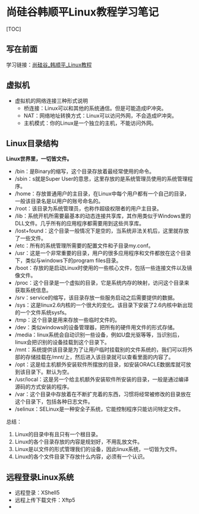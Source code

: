 # 尚硅谷韩顺平Linux教程学习笔记

[TOC]

## 写在前面

学习链接：[尚硅谷_韩顺平_Linux教程](https://www.bilibili.com/video/av21303002)

## 虚拟机

- 虚拟机的网络连接三种形式说明
  - 桥连接：Linux可以和其他的系统通信。但是可能造成IP冲突。
  - NAT：网络地址转换方式：Linux可以访问外网，不会造成IP冲突。
  - 主机模式：你的Linux是一个独立的主机，不能访问外网。

## Linux目录结构

**Linux世界里，一切皆文件。**

- /bin：是Binary的缩写，这个目录存放着最经常使用的命令。
- /sbin：s就是Super User的意思，这里存放的是系统管理员使用的系统管理程序。
- /home：存放普通用户的主目录，在Linux中每个用户都有一个自己的目录，一般该目录名是以用户的账号命名的。
- /root：该目录为系统管理员，也称作超级权限者的用户主目录。
- /lib：系统开机所需要最基本的动态连接共享库，其作用类似于Windows里的DLL文件。几乎所有的应用程序都需要用到这些共享库。
- /lost+found：这个目录一般情况下是空的，当系统非法关机后，这里就存放了一些文件。
- /etc：所有的系统管理所需要的配置文件和子目录my.conf。
- /usr：这是一个非常重要的目录，用户的很多应用程序和文件都放在这个目录下，类似与windows下的program files目录。
- /boot：存放的是启动Linux时使用的一些核心文件，包括一些连接文件以及镜像文件。
- /proc：这个目录是一个虚拟的目录，它是系统内存的映射，访问这个目录来获取系统信息。
- /srv：service的缩写，该目录存放一些服务启动之后需要提供的数据。
- /sys：这是linux2.6内核的一个很大的变化。该目录下安装了2.6内核中新出现的一个文件系统sysfs。
- /tmp：这个目录是用来存放一些临时文件的。
- /dev：类似windows的设备管理器，把所有的硬件用文件的形式存储。
- /media：linux系统会自动识别一些设备，例如U盘光驱等等，当识别后，linux会把识别的设备挂载到这个目录下。
- /mnt：系统提供该目录是为了让用户临时挂载别的文件系统的，我们可以将外部的存储挂载在/mnt/上，然后进入该目录就可以查看里面的内容了。
- /opt：这是给主机额外安装软件所摆放的目录，如安装ORACLE数据库就可放到该目录下。默认为空。
- /usr/local：这是另一个给主机额外安装软件所安装的目录，一般是通过编译源码的方式安装的程序。
- /var：这个目录中存放着在不断扩充着的东西，习惯将经常被修改的目录放在这个目录下，包括各种日志文件。
- /selinux：SELinux是一种安全子系统，它能控制程序只能访问特定文件。

总结：

1. Linux的目录中有且只有一个根目录。
2. Linux的各个目录存放的内容是规划好，不用乱放文件。
3. Linux是以文件的形式管理我们的设备，因此linux系统，一切皆为文件。
4. Linux的各个文件目录下存放什么内容，必须有一个认识。

## 远程登录Linux系统

- 远程登录：XShell5
- 远程上传下载文件：Xftp5
- 